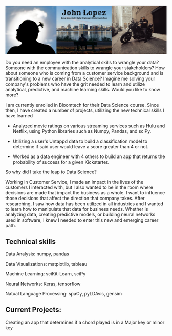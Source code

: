 
![](https://github.com/Lopez-John/Lopez-John/blob/main/Black%20Simple%20Hannah%20Morales%20Traveller%20LinkedIn%20Banner%20(1).png?raw=true)


Do you need an employee with the analytical skills to wrangle your data? Someone with the communication skills to wrangle your stakeholders? How about someone who is coming from a customer service background and is transitioning to a new career in Data Science? Imagine me solving your company's problems who have the grit needed to learn and utilize analytical, predictive, and machine learning skills. Would you like to know more?

I am currently enrolled in Bloomtech for their Data Science course. Since then, I have created a number of projects, utilizing the new technical skills I have learned

* Analyzed movie ratings on various streaming services such as Hulu and Netflix, using Python libraries such as Numpy, Pandas, and sciPy.

* Utilizing a user's Untappd data to build a classification model to determine if said user would leave a score greater than 4 or not.

* Worked as a data engineer with 4 others to build an app that returns the probability of success for a given Kickstarter.

So why did I take the leap to Data Science?

Working in Customer Service, I made an impact in the lives of the customers I interacted with, but I also wanted to be in the room where decisions are made that impact the business as a whole. I want to influence those decisions that affect the direction that company takes. After researching, I saw how data has been utilized in all industries and I wanted to learn how to manipulate that data for business needs. Whether is analyzing data, creating predictive models, or building neural networks used in software, I knew I needed to enter this new and emerging career path.

Technical skills
-------------------------------
Data Analysis: numpy, pandas

Data Visualizations: matplotlib, tableau

Machine Learning: sciKit-Learn, sciPy

Neural Networks: Keras, tensorflow

Natual Language Processing: spaCy, pyLDAvis, gensim

Current Projects:
--------------------------
Creating an app that determines if a chord played is in a Major key or minor key
